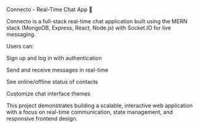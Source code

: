 Connecto - Real-Time Chat App 💬

Connecto is a full-stack real-time chat application built using the MERN stack (MongoDB, Express, React, Node.js) with Socket.IO for live messaging.

Users can:

Sign up and log in with authentication

Send and receive messages in real-time

See online/offline status of contacts

Customize chat interface themes

This project demonstrates building a scalable, interactive web application with a focus on real-time communication, state management, and responsive frontend design.
